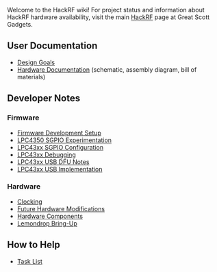 Welcome to the HackRF wiki! For project status and information about HackRF hardware availability, visit the main [HackRF](http://greatscottgadgets.com/hackrf/) page at Great Scott Gadgets.

## User Documentation

* [Design Goals](https://github.com/mossmann/hackrf/wiki/Design-Goals)
* [Hardware Documentation](https://github.com/mossmann/hackrf/tree/master/doc/hardware) (schematic, assembly diagram, bill of materials)

## Developer Notes

### Firmware

* [Firmware Development Setup](https://github.com/mossmann/hackrf/wiki/Firmware-Development-Setup)
* [LPC4350 SGPIO Experimentation](https://github.com/mossmann/hackrf/wiki/LPC4350-SGPIO-Experimentation)
* [LPC43xx SGPIO Configuration](https://github.com/mossmann/hackrf/wiki/LPC43xx-SGPIO-Configuration)
* [LPC43xx Debugging](https://github.com/mossmann/hackrf/wiki/LPC43xx-Debugging)
* [LPC43xx USB DFU Notes](https://github.com/mossmann/hackrf/wiki/LPC43xx-USB-DFU-Notes)
* [LPC43xx USB Implementation](https://github.com/mossmann/hackrf/wiki/LPC43xx-USB-Implementation)

### Hardware

* [Clocking](https://github.com/mossmann/hackrf/wiki/Clocking)
* [Future Hardware Modifications](https://github.com/mossmann/hackrf/wiki/Future-Hardware-Modifications)
* [Hardware Components](https://github.com/mossmann/hackrf/wiki/Hardware-Components)
* [Lemondrop Bring-Up](https://github.com/mossmann/hackrf/wiki/Lemondrop-Bring-Up)

## How to Help
* [Task List](https://github.com/mossmann/hackrf/wiki/Task-List)